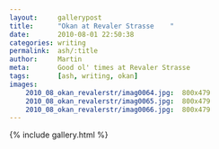 ```yaml
---
layout:     gallerypost
title:      "Okan at Revaler Strasse    "
date:       2010-08-01 22:50:38
categories: writing
permalink:  ash/:title
author:     Martin
meta:       Good ol' times at Revaler Strasse
tags:       [ash, writing, okan]
images:
    2010_08_okan_revalerstr/imag0064.jpg:  800x479
    2010_08_okan_revalerstr/imag0065.jpg:  800x479
    2010_08_okan_revalerstr/imag0066.jpg:  800x479
---
```


{% include gallery.html %}